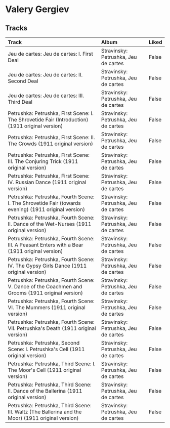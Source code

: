 # Valery Gergiev

## Tracks

| Track                                                                                                | Album                                | Liked   |
|:-----------------------------------------------------------------------------------------------------|:-------------------------------------|:--------|
| Jeu de cartes: Jeu de cartes: I. First Deal                                                          | Stravinsky: Petrushka, Jeu de cartes | False   |
| Jeu de cartes: Jeu de cartes: II. Second Deal                                                        | Stravinsky: Petrushka, Jeu de cartes | False   |
| Jeu de cartes: Jeu de cartes: III. Third Deal                                                        | Stravinsky: Petrushka, Jeu de cartes | False   |
| Petrushka: Petrushka, First Scene: I. The Shrovetide Fair (Introduction) (1911 original version)     | Stravinsky: Petrushka, Jeu de cartes | False   |
| Petrushka: Petrushka, First Scene: II. The Crowds (1911 original version)                            | Stravinsky: Petrushka, Jeu de cartes | False   |
| Petrushka: Petrushka, First Scene: III. The Conjuring Trick (1911 original version)                  | Stravinsky: Petrushka, Jeu de cartes | False   |
| Petrushka: Petrushka, First Scene: IV. Russian Dance (1911 original version)                         | Stravinsky: Petrushka, Jeu de cartes | False   |
| Petrushka: Petrushka, Fourth Scene: I. The Shrovetide Fair (towards evening) (1911 original version) | Stravinsky: Petrushka, Jeu de cartes | False   |
| Petrushka: Petrushka, Fourth Scene: II. Dance of the Wet-Nurses (1911 original version)              | Stravinsky: Petrushka, Jeu de cartes | False   |
| Petrushka: Petrushka, Fourth Scene: III. A Peasant Enters with a Bear (1911 original version)        | Stravinsky: Petrushka, Jeu de cartes | False   |
| Petrushka: Petrushka, Fourth Scene: IV. The Gypsy Girls Dance (1911 original version)                | Stravinsky: Petrushka, Jeu de cartes | False   |
| Petrushka: Petrushka, Fourth Scene: V. Dance of the Coachmen and Grooms (1911 original version)      | Stravinsky: Petrushka, Jeu de cartes | False   |
| Petrushka: Petrushka, Fourth Scene: VI. The Mummers (1911 original version)                          | Stravinsky: Petrushka, Jeu de cartes | False   |
| Petrushka: Petrushka, Fourth Scene: VII. Petrushka's Death (1911 original version)                   | Stravinsky: Petrushka, Jeu de cartes | False   |
| Petrushka: Petrushka, Second Scene: I. Petrushka's Cell (1911 original version)                      | Stravinsky: Petrushka, Jeu de cartes | False   |
| Petrushka: Petrushka, Third Scene: I. The Moor's Cell (1911 original version)                        | Stravinsky: Petrushka, Jeu de cartes | False   |
| Petrushka: Petrushka, Third Scene: II. Dance of the Ballerina (1911 original version)                | Stravinsky: Petrushka, Jeu de cartes | False   |
| Petrushka: Petrushka, Third Scene: III. Waltz (The Ballerina and the Moor) (1911 original version)   | Stravinsky: Petrushka, Jeu de cartes | False   |